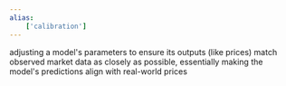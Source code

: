 ```yaml
---
alias:
    ['calibration']
---
```

adjusting a model's parameters to ensure its outputs (like prices) match observed market data as closely as possible, essentially making the model's predictions align with real-world prices